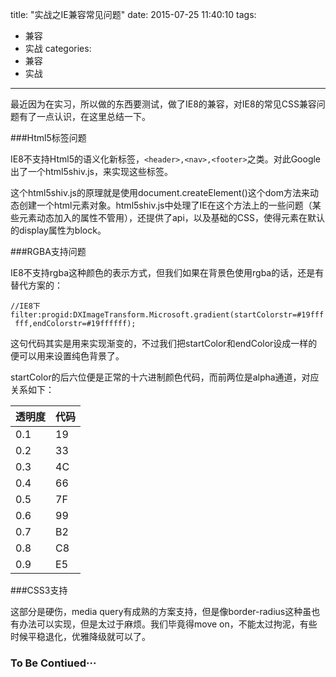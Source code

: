 title: "实战之IE兼容常见问题"
date: 2015-07-25 11:40:10
tags: 
- 兼容 
- 实战
categories: 
- 兼容 
- 实战
---
最近因为在实习，所以做的东西要测试，做了IE8的兼容，对IE8的常见CSS兼容问题有了一点认识，在这里总结一下。

###Html5标签问题

IE8不支持Html5的语义化新标签，`<header>,<nav>,<footer>`之类。对此Google出了一个html5shiv.js，来实现这些标签。

 这个html5shiv.js的原理就是使用document.createElement()这个dom方法来动态创建一个html元素对象。html5shiv.js中处理了IE在这个方法上的一些问题（某些元素动态加入的属性不管用），还提供了api，以及基础的CSS，使得元素在默认的display属性为block。
 
<!-- more -->
###RGBA支持问题

IE8不支持rgba这种颜色的表示方式，但我们如果在背景色使用rgba的话，还是有替代方案的：

    //IE8下
    filter:progid:DXImageTransform.Microsoft.gradient(startColorstr=#19fff
     fff,endColorstr=#19ffffff);
     
这句代码其实是用来实现渐变的，不过我们把startColor和endColor设成一样的便可以用来设置纯色背景了。

startColor的后六位便是正常的十六进制颜色代码，而前两位是alpha通道，对应关系如下：

透明度 |代码 | 
------------ | ------------- | 
0.1 | 19 | 
0.2| 33 | 
0.3|  4C| 
0.4 |  66| 
0.5| 7F |
0.6| 99 | 
0.7| B2 | 
0.8| C8 | 
0.9| E5 | 


###CSS3支持

这部分是硬伤，media query有成熟的方案支持，但是像border-radius这种虽也有办法可以实现，但是太过于麻烦。我们毕竟得move on，不能太过拘泥，有些时候平稳退化，优雅降级就可以了。

### To Be Contiued···